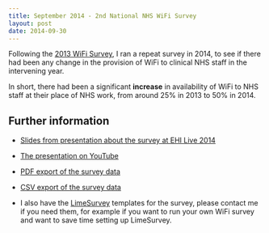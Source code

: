 ```yaml
---
title: September 2014 - 2nd National NHS WiFi Survey
layout: post
date: 2014-09-30
---
```

Following the [2013 WiFi Survey](/may-2013-national-nhs-wifi-survey/), I ran a repeat survey in 2014, to see if there had been any change in the provision of WiFi to clinical NHS staff in the intervening year.

In short, there had been a significant **increase** in availability of WiFi to NHS staff at their place of NHS work, from around 25% in 2013 to 50% in 2014.

## Further information

* [Slides from presentation about the survey at EHI Live 2014](http://pacharanero.github.io/ehilive_nhswifi2014/#/)
* [The presentation on YouTube](https://www.youtube.com/watch?v=BcGu7kMHz-I)

* [PDF export of the survey data](/uploads/Survey_696915_2014_E-Health_Insider__openGPSoC_NHS_WiFi_Survey.pdf)
* [CSV export of the survey data](/uploads/results-survey696915.csv)

* I also have the [LimeSurvey](https://www.limesurvey.org/) templates for the survey, please contact me if you need them, for example if you want to run your own WiFi survey and want to save time setting up LimeSurvey.

